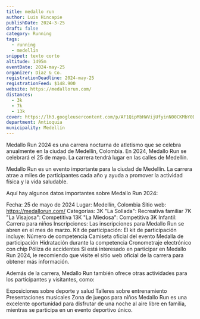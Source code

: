 ```yaml
---
title: medallo run
author: Luis Hincapie
publishDate: 2024-3-25
draft: false
category: Running
tags:
  - running
  - medellin
snippet: texto corto
altitude: 1495m
eventDate: 2024-may-25
organizer: Diaz & Co.
registrationDeadline: 2024-may-25
registrationFeed: $148.900
website: https://medallorun.com/
distances:
  - 3k
  - 7k
  - 13k
cover: https://lh3.googleusercontent.com/p/AF1QipMbHWVijUfyinN00CKMbY0D6ATGaHi1XTYSu6ig=s1360-w1360-h1020
department: Antioquia
municipality: Medellín
---
```


Medallo Run 2024 es una carrera nocturna de atletismo que se celebra anualmente en la ciudad de Medellín, Colombia. En 2024, Medallo Run se celebrará el 25 de mayo. La carrera tendrá lugar en las calles de Medellín.

Medallo Run es un evento importante para la ciudad de Medellín. La carrera atrae a miles de participantes cada año y ayuda a promover la actividad física y la vida saludable.

Aquí hay algunos datos importantes sobre Medallo Run 2024:

Fecha: 25 de mayo de 2024
Lugar: Medellín, Colombia
Sitio web: https://medallorun.com/
Categorías:
3K "La Sollada": Recreativa familiar
7K "La Visajosa": Competitiva
13K "La Miedosa": Competitiva
3K Infantil: Carrera para niños
Inscripciones: Las inscripciones para Medallo Run se abren en el mes de marzo.
Kit de participación: El kit de participación incluye:
Número de competencia
Camiseta oficial del evento
Medalla de participación
Hidratación durante la competencia
Cronometraje electrónico con chip
Póliza de accidentes
Si está interesado en participar en Medallo Run 2024, le recomiendo que visite el sitio web oficial de la carrera para obtener más información.

Además de la carrera, Medallo Run también ofrece otras actividades para los participantes y visitantes, como:

Exposiciones sobre deporte y salud
Talleres sobre entrenamiento
Presentaciones musicales
Zona de juegos para niños
Medallo Run es una excelente oportunidad para disfrutar de una noche al aire libre en familia, mientras se participa en un evento deportivo único.
